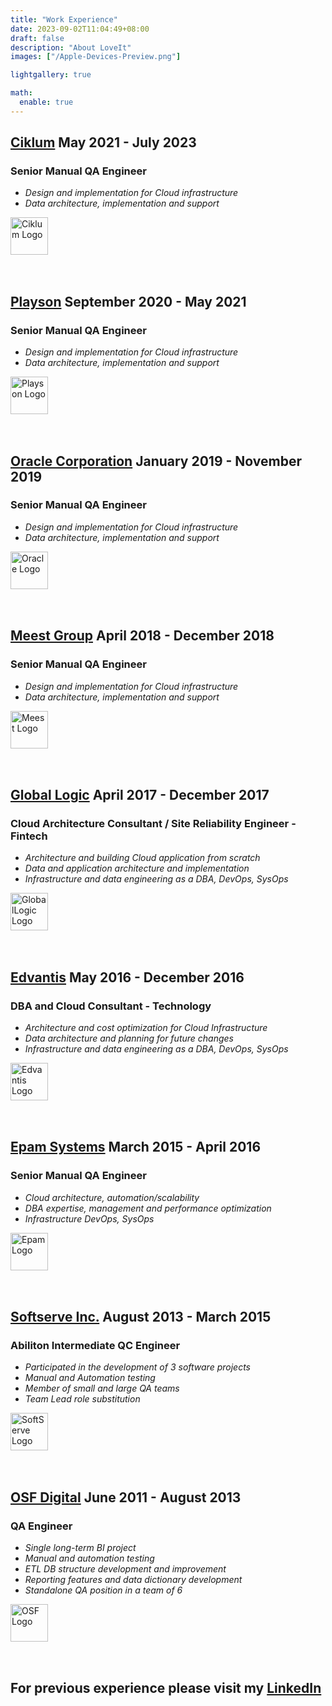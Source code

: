 ```yaml
---
title: "Work Experience"
date: 2023-09-02T11:04:49+08:00
draft: false
description: "About LoveIt"
images: ["/Apple-Devices-Preview.png"]

lightgallery: true

math:
  enable: true
---
```


<style>
.company-logos {
  display: flex;
  flex-wrap: wrap;
  gap: 1rem;
  margin-top: 0.5rem;
  margin-bottom: 1rem;
}
.company-logos img {
  height: 60px;
}
</style>


## **[Ciklum](https://www.ciklum.com/)** May 2021 - July 2023 ##

### Senior Manual QA Engineer ###

- *Design and implementation for Cloud infrastructure*
- *Data architecture, implementation and support*  

<div class="company-logos">
  <img src="/lib/images/logos/ciklum.png" alt="Ciklum Logo">
</div>

&nbsp;

## **[Playson](https://playson.com/#)** September 2020 - May 2021 ##

### Senior Manual QA Engineer ###

- *Design and implementation for Cloud infrastructure*
- *Data architecture, implementation and support*  

<div class="company-logos">
  <img src="/lib/images/logos/playson.png" alt="Playson Logo">
</div>

&nbsp;

## **[Oracle Corporation](https://www.oracle.com/)** January 2019 - November 2019 ##

### Senior Manual QA Engineer ###

- *Design and implementation for Cloud infrastructure*
- *Data architecture, implementation and support*  

<div class="company-logos">
  <img src="/lib/images/logos/oracle.png" alt="Oracle Logo">
</div>

&nbsp;

## **[Meest Group](https://ua.meest.com/)** April 2018 - December 2018 ##

### Senior Manual QA Engineer ###

- *Design and implementation for Cloud infrastructure*
- *Data architecture, implementation and support*  

<div class="company-logos">
  <img src="/lib/images/logos/meest.png" alt="Meest Logo">
</div>

&nbsp;

## **[Global Logic](https://www.globallogic.com/ua/)** April 2017 - December 2017 ##

### Cloud Architecture Consultant / Site Reliability Engineer - Fintech ###

- *Architecture and building Cloud application from scratch*
- *Data and application architecture and implementation*
- *Infrastructure and data engineering as a DBA, DevOps, SysOps*  

<div class="company-logos">
  <img src="/lib/images/logos/globallogic.png" alt="GlobalLogic Logo">
</div>

&nbsp;

## **[Edvantis](https://www.edvantis.com/)** May 2016 - December 2016 ##

### DBA and Cloud Consultant - Technology ###

- *Architecture and cost optimization for Cloud Infrastructure*
- *Data architecture and planning for future changes*
- *Infrastructure and data engineering as a DBA, DevOps, SysOps*  

<div class="company-logos">
  <img src="/lib/images/logos/edvantis.png" alt="Edvantis Logo">
</div>

&nbsp;

## **[Epam Systems](https://www.epam.com/)** March 2015 - April 2016 ##

### Senior Manual QA Engineer ###

- *Cloud architecture, automation/scalability*
- *DBA expertise, management and performance optimization*
- *Infrastructure DevOps, SysOps*  

<div class="company-logos">
  <img src="/lib/images/logos/epam.png" alt="Epam Logo">
</div>

&nbsp;

## **[Softserve Inc.](https://www.softserveinc.com/en-us)** August 2013 - March 2015 ##

### Abiliton Intermediate QC Engineer ###

- *Participated in the development of 3 software projects*
- *Manual and Automation testing*
- *Member of small and large QA teams*
- *Team Lead role substitution*  

<div class="company-logos">
  <img src="/lib/images/logos/softserve.png" alt="SoftServe Logo">
</div>

&nbsp;

## **[OSF Digital](https://osf.digital/)** June 2011 - August 2013 ##

### QA Engineer ###

- *Single long-term BI project*
- *Manual and automation testing*
- *ETL DB structure development and improvement*
- *Reporting features and data dictionary development*
- *Standalone QA position in a team of 6*  

<div class="company-logos">
  <img src="/lib/images/logos/osf.png" alt="OSF Logo">
</div>

&nbsp;

## **For previous experience please visit my [LinkedIn](https://www.linkedin.com/in/ruslan-yakovenko-85a66674/)** ##
